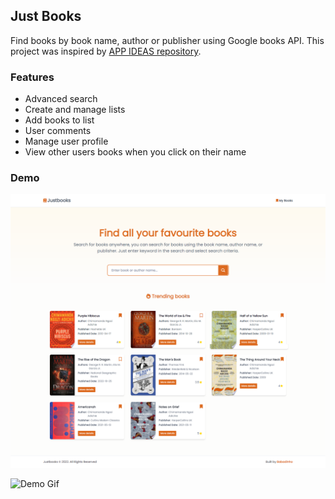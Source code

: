 ## Just Books

Find books by book name, author or publisher using Google books API. This project was inspired by [APP IDEAS repository](https://github.com/florinpop17/app-ideas).

### Features

- Advanced search
- Create and manage lists
- Add books to list
- User comments
- Manage user profile
- View other users books when you click on their name

### Demo

![Demo Image](https://raw.githubusercontent.com/babadinho/just-books/main/client/public/just-books.png)

![Demo Gif](https://raw.githubusercontent.com/babadinho/just-books/main/client/public/just-books.gif)
